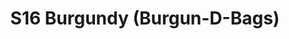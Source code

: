 ---
title: S16 Burgundy (Burgun-D-Bags)
permalink: "/teams/s16-burgundy"
teamslug: s16-burgundy
members:
- James Santos - Captain
- Brian Hotchkiss - QB
- Kertiste Augustus
- Andrew Grafton
- Ethan Gramstad
- Daniel Honberg
- Jared Lucas
- Justin Mezetin
- Bernard Mungin
- Tony Smith
- Kyle Veldman
- Devaughn Wilson
- ''
teamid: 6347
name: S16 Burgundy
color: Burgun-D-Bags
division: ''
---